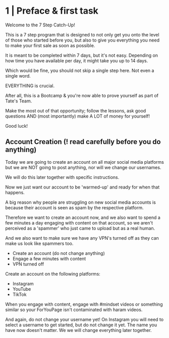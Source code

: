 
# 1 | Preface & first task

Welcome to the 7 Step Catch-Up!

This is a 7 step program that is designed to not only get you onto the level of those who started before you, but also to give you everything you need to make your first sale as soon as possible.

It is meant to be completed within 7 days, but it's not easy. Depending on how time you have available per day, it might take you up to 14 days.

Which would be fine, you should not skip a single step here. Not even a single word.

EVERYTHING is crucial.

After all, this is a Bootcamp & you're now able to prove yourself as part of Tate's Team.

Make the most out of that opportunity; follow the lessons, ask good questions AND (most importantly) make A LOT of money for yourself!

Good luck!

## Account Creation (! read carefully before you do anything)

Today we are going to create an account on all major social media platforms but we are NOT going to post anything, nor will we change our usernames.

We will do this later together with specific instructions.

Now we just want our account to be 'warmed-up' and ready for when that happens.

A big reason why people are struggling on new social media accounts is because their account is seen as spam by the respective platform.

Therefore we want to create an account now, and we also want to spend a few minutes a day engaging with content on that account, so we aren't perceived as a 'spammer' who just came to upload but as a real human.

And we also want to make sure we have any VPN's turned off as they can make us look like spammers too.

- Create an account (do not change anything)
- Engage a few minutes with content
- VPN turned off

Create an account on the following platforms:
- Instagram
- YouTube
- TikTok

When you engage with content, engage with #mindset videos or something similar so your ForYouPage isn't contaminated with haram videos.

And again, do not change your username yet!
On Instagram you will need to select a username to get started, but do not change it yet. The name you have now doesn't matter. We we will change everything later together.